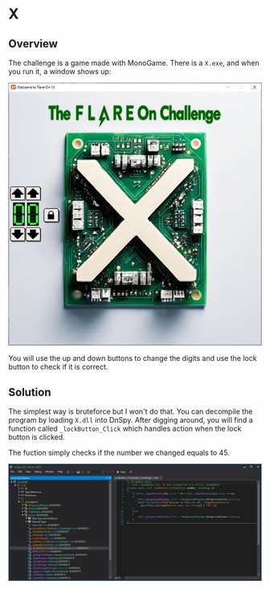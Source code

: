 # X

## Overview 

The challenge is a game made with MonoGame. There is a `X.exe`, and when you run it, a window shows up:

![](./images/img1.jpg)

You will use the up and down buttons to change the digits and use the lock button to check if it is correct.

## Solution

The simplest way is bruteforce but I won't do that. You can decompile the program by loading `X.dll` into DnSpy.
After digging around, you will find a function called `_lockButton_Click` which handles action when the lock button is clicked.

The fuction simply checks if the number we changed equals to 45.

![](./images/img2.jpg)
